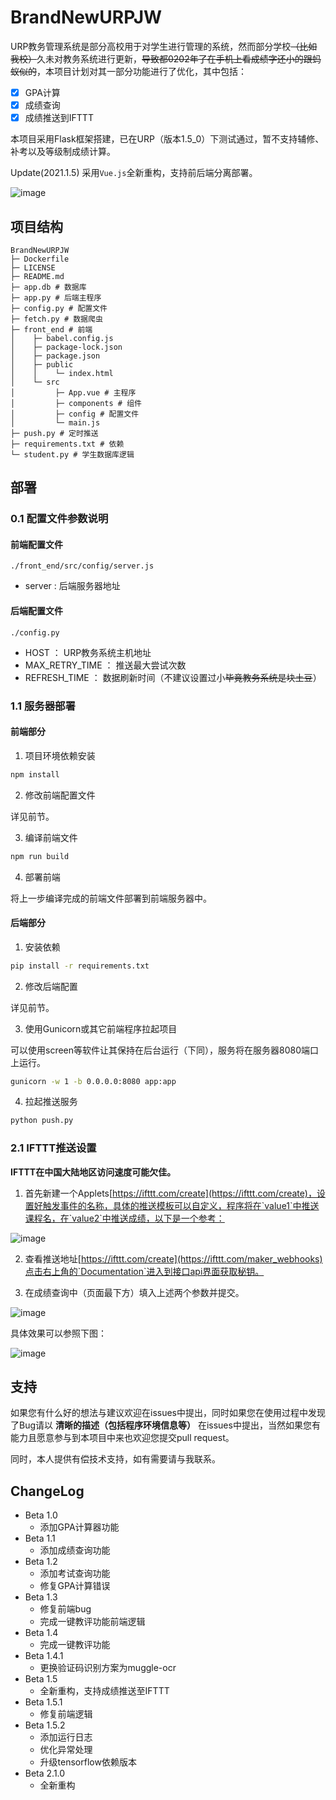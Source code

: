 # BrandNewURPJW

URP教务管理系统是部分高校用于对学生进行管理的系统，然而部分学校<del>（比如我校）</del>久未对教务系统进行更新，<del>导致都0202年了在手机上看成绩字还小的跟蚂蚁似的</del>，本项目计划对其一部分功能进行了优化，其中包括：

- [x] GPA计算
- [x] 成绩查询
- [x] 成绩推送到IFTTT

本项目采用Flask框架搭建，已在URP（版本1.5_0）下测试通过，暂不支持辅修、补考以及等级制成绩计算。

Update(2021.1.5) 采用`Vue.js`全新重构，支持前后端分离部署。

![image](https://github.com/Kuludu/BrandNewURPJW/blob/master/img/mainpage.png)

## 项目结构

```
BrandNewURPJW
├─ Dockerfile
├─ LICENSE
├─ README.md
├─ app.db # 数据库
├─ app.py # 后端主程序
├─ config.py # 配置文件
├─ fetch.py # 数据爬虫
├─ front_end # 前端
│    ├─ babel.config.js
│    ├─ package-lock.json
│    ├─ package.json
│    ├─ public
│    │    └─ index.html
│    └─ src 
│         ├─ App.vue # 主程序
│         ├─ components # 组件
│         ├─ config # 配置文件
│         └─ main.js
├─ push.py # 定时推送
├─ requirements.txt # 依赖
└─ student.py # 学生数据库逻辑
```

## 部署

### 0.1 配置文件参数说明

#### 前端配置文件

`./front_end/src/config/server.js`

* server : 后端服务器地址

#### 后端配置文件

`./config.py`

* HOST ： URP教务系统主机地址
* MAX_RETRY_TIME ： 推送最大尝试次数
* REFRESH_TIME ： 数据刷新时间（不建议设置过小<del>毕竟教务系统是块土豆</del>）

### 1.1 服务器部署

#### 前端部分

1. 项目环境依赖安装

```bash
npm install
```

2. 修改前端配置文件

详见前节。

3. 编译前端文件

```bash
npm run build
```

4. 部署前端

将上一步编译完成的前端文件部署到前端服务器中。

#### 后端部分

1. 安装依赖

```bash
pip install -r requirements.txt
```

2. 修改后端配置

详见前节。

3. 使用Gunicorn或其它前端程序拉起项目

可以使用screen等软件让其保持在后台运行（下同），服务将在服务器8080端口上运行。

```bash
gunicorn -w 1 -b 0.0.0.0:8080 app:app
```

4. 拉起推送服务

```bash
python push.py
```

### 2.1 IFTTT推送设置

**IFTTT在中国大陆地区访问速度可能欠佳。**

1. 首先新建一个Applets[https://ifttt.com/create](https://ifttt.com/create)，设置好触发事件的名称，具体的推送模板可以自定义，程序将在`value1`中推送课程名，在`value2`中推送成绩，以下是一个参考：

![image](https://github.com/Kuludu/BrandNewURPJW/blob/master/img/example.png)

2. 查看推送地址[https://ifttt.com/create](https://ifttt.com/maker_webhooks)点击右上角的`Documentation`进入到接口api界面获取秘钥。

3. 在成绩查询中（页面最下方）填入上述两个参数并提交。

![image](https://github.com/Kuludu/BrandNewURPJW/blob/master/img/push.png)

具体效果可以参照下图：

![image](https://github.com/Kuludu/BrandNewURPJW/blob/master/img/result.jpg)

## 支持

如果您有什么好的想法与建议欢迎在issues中提出，同时如果您在使用过程中发现了Bug请以 **清晰的描述（包括程序环境信息等）** 在issues中提出，当然如果您有能力且愿意参与到本项目中来也欢迎您提交pull request。

同时，本人提供有偿技术支持，如有需要请与我联系。

## ChangeLog

* Beta 1.0
  * 添加GPA计算器功能
* Beta 1.1
  * 添加成绩查询功能
* Beta 1.2
  * 添加考试查询功能
  * 修复GPA计算错误
* Beta 1.3
  * 修复前端bug
  * 完成一键教评功能前端逻辑
* Beta 1.4
  * 完成一键教评功能
* Beta 1.4.1
  * 更换验证码识别方案为muggle-ocr
* Beta 1.5
  * 全新重构，支持成绩推送至IFTTT
* Beta 1.5.1
  * 修复前端逻辑
* Beta 1.5.2
  * 添加运行日志
  * 优化异常处理
  * 升级tensorflow依赖版本
* Beta 2.1.0
  * 全新重构
